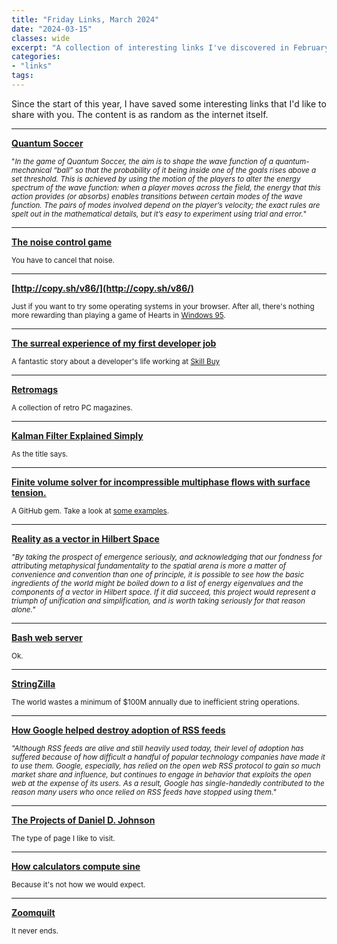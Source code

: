 ```yaml
---
title: "Friday Links, March 2024"
date: "2024-03-15"
classes: wide
excerpt: "A collection of interesting links I've discovered in February and March 2024"
categories:
- "links"
tags:
---
```


Since the start of this year, I have saved some interesting links that I'd like to share with you. The content is as random as the internet itself.

---

 **[Quantum Soccer](https://gregegan.net/BORDER/Soccer/Soccer.html)**
 
 <sup>"*In the game of Quantum Soccer, the aim is to shape the wave function of a quantum-mechanical “ball” so that the probability of it being inside one of the goals rises above a set threshold. This is achieved by using the motion of the players to alter the energy spectrum of the wave function: when a player moves across the field, the energy that this action provides (or absorbs) enables transitions between certain modes of the wave function. The pairs of modes involved depend on the player’s velocity; the exact rules are spelt out in the mathematical details, but it’s easy to experiment using trial and error.*"</sup>

 ---

 **[The noise control game](https://goatesheard.com/ncg/)**

<sup>You have to cancel that noise.</sup>

---

**[http://copy.sh/v86/](http://copy.sh/v86/)**

<sup>Just if you want to try some operating systems in your browser. After all, there's nothing more rewarding than playing a game of Hearts in [Windows 95](http://copy.sh/v86/?profile=windows95).</sup>

---

**[The surreal experience of my first developer job](https://bennuttall.com/the-surreal-experience-of-my-first-developer-job/)**

<sup>A fantastic story about a developer's life working at [Skill Buy](https://www.manchestereveningnews.co.uk/business/innovation/appstart-launches-online-arcade-skill-872914)</sup>

---

**[Retromags](https://www.retromags.com/)**

<sup>A collection of retro PC magazines.</sup>

---

**[Kalman Filter Explained Simply](https://thekalmanfilter.com/kalman-filter-explained-simply/)**

<sup>As the title says.</sup>

---

**[Finite volume solver for incompressible multiphase flows with surface tension.](https://github.com/cselab/aphros?tab=readme-ov-file)**

<sup>A GitHub gem. Take a look at [some examples](https://github.com/cselab/aphros/wiki/Aphros-Explorer).</sup>

---

**[Reality as a vector in Hilbert Space](https://arxiv.org/abs/2103.09780)**

<sup>*"By taking the prospect of emergence seriously, and acknowledging that our fondness for attributing metaphysical fundamentality to the spatial arena is more a matter of convenience and convention than one of principle, it is possible to see how the basic ingredients of the world might be boiled down to a list of energy eigenvalues and the components of a vector in Hilbert space. If it did succeed, this project would represent a triumph of unification and simplification, and is worth taking seriously for that reason alone."*</sup>

---

**[Bash web server](https://github.com/dzove855/Bash-web-server)**

<sup>Ok.</sup>

---

**[StringZilla](https://github.com/ashvardanian/StringZilla)**

<sup>The world wastes a minimum of $100M annually due to inefficient string operations.</sup>

---

**[How Google helped destroy adoption of RSS feeds](https://openrss.org/blog/how-google-helped-destroy-adoption-of-rss-feeds)**

<sup>*"Although RSS feeds are alive and still heavily used today, their level of adoption has suffered because of how difficult a handful of popular technology companies have made it to use them. Google, especially, has relied on the open web RSS protocol to gain so much market share and influence, but continues to engage in behavior that exploits the open web at the expense of its users. As a result, Google has single-handedly contributed to the reason many users who once relied on RSS feeds have stopped using them."*</sup>

---

**[The Projects of Daniel D. Johnson](https://www.danieldjohnson.com/other_projects/)**

<sup>The type of page I like to visit.</sup>

---

**[How calculators compute sine](https://androidcalculator.com/how-do-calculators-compute-sine/)**

<sup> Because it's not how we would expect.</sup>

---

**[Zoomquilt](https://zoomquilt.org/)**

<sup> It never ends. </sup>